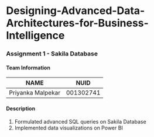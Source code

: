 # Designing-Advanced-Data-Architectures-for-Business-Intelligence


### Assignment 1 - Sakila Database

#### Team Information

| NAME              |     NUID        |
|------------------ |-----------------|
| Priyanka Malpekar |   001302741     |



#### Description

1. Formulated advanced SQL queries on Sakila Database
2. Implemented data visualizations on Power BI





